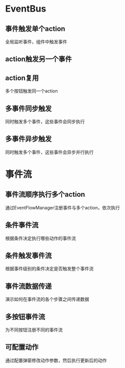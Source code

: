 # EventBus

## 事件触发单个action
全局监听事件，组件中触发事件

<code src="./demos/events/basic.tsx"></code>

## action触发另一个事件

<code src="./demos/events/basic-form.tsx"></code>

## action复用
多个按钮触发同一个action

<code src="./demos/events/action-reuse.tsx"></code>

## 多事件同步触发
同时触发多个事件，这些事件会同步执行

<code src="./demos/events/multi-sync-events.tsx"></code>

## 多事件异步触发
同时触发多个事件，这些事件会异步并行执行

<code src="./demos/events/multiple-async-events.tsx"></code>

# 事件流

## 事件流顺序执行多个action
通过EventFlowManager注册事件与多个action，依次执行

<code src="./demos/events/basic-eventflow.tsx"></code>

## 条件事件流
根据条件决定执行哪些动作的事件流

<code src="./demos/events/conditional-eventflow.tsx"></code>

## 条件触发事件流
根据事件级别的条件决定是否触发整个事件流

<code src="./demos/events/conditional-flow-trigger.tsx"></code>

## 事件流数据传递
演示如何在事件流的各个步骤之间传递数据

<code src="./demos/events/data-passing-eventflow.tsx"></code>

## 多按钮事件流
为不同按钮注册不同的事件流

<code src="./demos/events/multi-button-eventflow.tsx"></code>

## 可配置动作
通过配置弹窗修改动作参数，然后执行更新后的动作

<code src="./demos/events/configurable-action.tsx"></code>
